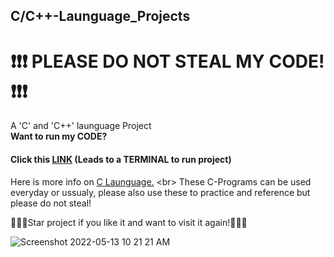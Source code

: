 ## C/C++-Launguage_Projects
# ❗❗❗ PLEASE DO NOT STEAL MY CODE! ❗❗❗
A 'C' and 'C++' launguage Project <br>
__Want to run my CODE?__ <br>
#### Click this [LINK](https://www.onlinegdb.com/online_c_compiler) (Leads to a TERMINAL to run project)
Here is more info on [C Launguage.](https://en.wikipedia.org/wiki/C_(programming_language)) <br>
These C-Programs can be used everyday or ussualy, please also use these to practice and reference but please do not steal!


🌟🌟🌟Star project if you like it and want to visit it again!🌟🌟🌟


![Screenshot 2022-05-13 10 21 21 AM](https://user-images.githubusercontent.com/103195306/168304127-b325f95d-55cc-413e-ae6f-338181e5054d.png)<br>

